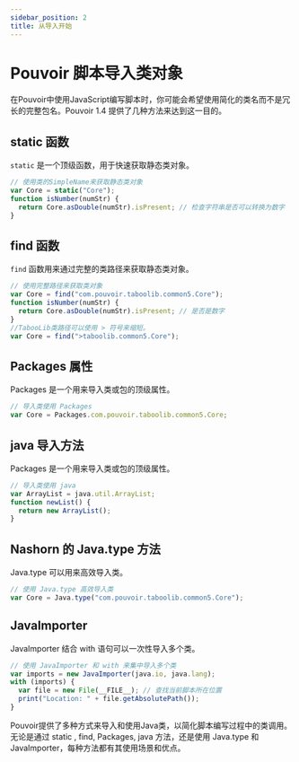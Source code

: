 ```yaml
---
sidebar_position: 2
title: 从导入开始
---
```


# Pouvoir 脚本导入类对象

在Pouvoir中使用JavaScript编写脚本时，你可能会希望使用简化的类名而不是冗长的完整包名。Pouvoir 1.4 提供了几种方法来达到这一目的。

## static 函数
`static` 是一个顶级函数，用于快速获取静态类对象。

```javascript
// 使用类的SimpleName来获取静态类对象
var Core = static("Core");
function isNumber(numStr) {
  return Core.asDouble(numStr).isPresent; // 检查字符串是否可以转换为数字
}
```

## find 函数

`find` 函数用来通过完整的类路径来获取静态类对象。

```javascript
// 使用完整路径来获取类对象
var Core = find("com.pouvoir.taboolib.common5.Core");
function isNumber(numStr) {
  return Core.asDouble(numStr).isPresent; // 是否是数字
}
//TabooLib类路径可以使用 > 符号来缩短。
var Core = find(">taboolib.common5.Core");
```

## Packages 属性
Packages 是一个用来导入类或包的顶级属性。

```javascript
// 导入类使用 Packages
var Core = Packages.com.pouvoir.taboolib.common5.Core;
```

## java 导入方法
Packages 是一个用来导入类或包的顶级属性。

```javascript
// 导入类使用 java
var ArrayList = java.util.ArrayList;
function newList() {
  return new ArrayList();
}
```

## Nashorn 的 Java.type 方法
Java.type 可以用来高效导入类。

```javascript
// 使用 Java.type 高效导入类
var Core = Java.type("com.pouvoir.taboolib.common5.Core");
```

## JavaImporter
JavaImporter 结合 with 语句可以一次性导入多个类。

```javascript
// 使用 JavaImporter 和 with 来集中导入多个类
var imports = new JavaImporter(java.io, java.lang);
with (imports) {
  var file = new File(__FILE__); // 查找当前脚本所在位置
  print("Location: " + file.getAbsolutePath());
}
```

Pouvoir提供了多种方式来导入和使用Java类，以简化脚本编写过程中的类调用。无论是通过 static , find, Packages, java 方法，还是使用 Java.type 和 JavaImporter，每种方法都有其使用场景和优点。